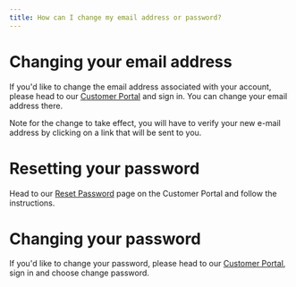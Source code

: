 ```yaml
---
title: How can I change my email address or password?
---
```


# Changing your email address

If you'd like to change the email address associated with your account, please head to our [Customer Portal](https://customer.tripomatic.com) and sign in. You can change your email address there. 

Note for the change to take effect, you will have to verify your new e-mail address by clicking on a link that will be sent to you.

# Resetting your password

Head to our [Reset Password](https://customer.tripomatic.com/reset-password) page on the Customer Portal and follow the instructions.

# Changing your password

If you'd like to change your password, please head to our [Customer Portal](https://customer.tripomatic.com), sign in and choose change password.
